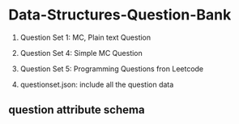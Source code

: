 # Data-Structures-Question-Bank

1. Question Set 1: MC, Plain text Question
2. Question Set 4: Simple MC Question 
3. Question Set 5: Programming Questions fron Leetcode

4. questionset.json: include all the question data


## question attribute schema

